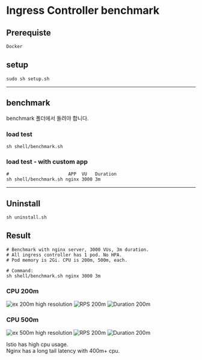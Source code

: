 # Ingress Controller benchmark

## Prerequiste
```Docker```
## setup
```
sudo sh setup.sh
```
---
## benchmark
benchmark 폴더에서 돌려야 합니다.  
### load test
```
sh shell/benchmark.sh 
```
### load test - with custom app

```
#                      APP  VU   Duration
sh shell/benchmark.sh nginx 3000 3m
```
---
## Uninstall
```
sh uninstall.sh
```
## Result
```
# Benchmark with nginx server, 3000 VUs, 3m duration.
# All ingress controller has 1 pod. No HPA.
# Pod memory is 2Gi. CPU is 200m, 500m, each.

# Command:
sh shell/benchmark.sh nginx 3000 3m
```
### CPU 200m
![ex 200m](./result/img/200m.png)
high resolution
![RPS 200m](./result/img/RPS_200m.png)
![Duration 200m](./result/img/Duration_200m.png)

### CPU 500m
![ex 500m](./result/img/500m.png)
high resolution
![RPS 200m](./result/img/RPS_500m.png)
![Duration 200m](./result/img/Duration_500m.png)

Istio has high cpu usage.  
Nginx has a long tail latency with 400m+ cpu.
